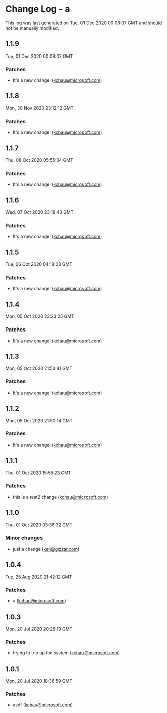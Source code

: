 # Change Log - a

This log was last generated on Tue, 01 Dec 2020 00:08:07 GMT and should not be manually modified.

<!-- Start content -->

## 1.1.9

Tue, 01 Dec 2020 00:08:07 GMT

### Patches

- It's a new change! (kchau@microsoft.com)

## 1.1.8

Mon, 30 Nov 2020 23:12:12 GMT

### Patches

- It's a new change! (kchau@microsoft.com)

## 1.1.7

Thu, 08 Oct 2020 05:55:34 GMT

### Patches

- It's a new change! (kchau@microsoft.com)

## 1.1.6

Wed, 07 Oct 2020 23:18:43 GMT

### Patches

- It's a new change! (kchau@microsoft.com)

## 1.1.5

Tue, 06 Oct 2020 04:18:03 GMT

### Patches

- It's a new change! (kchau@microsoft.com)

## 1.1.4

Mon, 05 Oct 2020 23:23:25 GMT

### Patches

- It's a new change! (kchau@microsoft.com)

## 1.1.3

Mon, 05 Oct 2020 21:53:41 GMT

### Patches

- It's a new change! (kchau@microsoft.com)

## 1.1.2

Mon, 05 Oct 2020 21:50:14 GMT

### Patches

- It's a new change! (kchau@microsoft.com)

## 1.1.1

Thu, 01 Oct 2020 15:55:23 GMT

### Patches

- this is a test2 change (kchau@microsoft.com)

## 1.1.0

Thu, 01 Oct 2020 03:36:32 GMT

### Minor changes

- just a change (ken@gizzar.com)

## 1.0.4

Tue, 25 Aug 2020 21:42:12 GMT

### Patches

- a (kchau@microsoft.com)

## 1.0.3

Mon, 20 Jul 2020 20:28:19 GMT

### Patches

- trying to trip up the system (kchau@microsoft.com)

## 1.0.1

Mon, 20 Jul 2020 18:36:59 GMT

### Patches

- asdf (kchau@microsoft.com)
